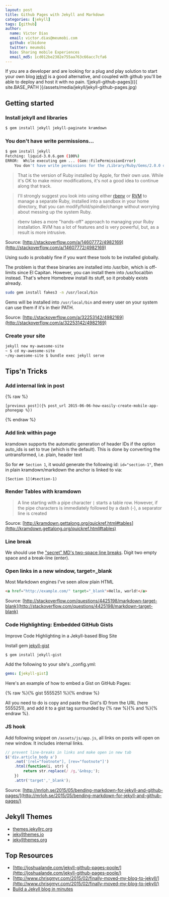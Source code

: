 ```yaml
---
layout: post
title: Github Pages with Jekyll and Markdown
categories: [jekyll]
tags: [github]
author:
  name: Victor Dias
  email: victor.dias@meumobi.com
  github: elbidone
  twitter: meumobi
  bio: Sharing mobile Experiences
  email_md5: 1cd012be2382e755aa763c66acc7cfa6
---
```


If you are a developer and are looking for a plug and play solution to start your own blog [jekyll](https://jekyllrb.com/) is a good alternative, and coupled with github you'll be able to deploy and host it with no pain.
![jekyll-github-pages]({{ site.BASE_PATH }}/assets/media/jekyll/jekyll-github-pages.jpg)

## Getting started

### Install jekyll and libraries

```bash
$ gem install jekyll jekyll-paginate kramdown
```

### You don't have write permissions...

```bash
$ gem install jekyll
Fetching: liquid-3.0.6.gem (100%)
ERROR:  While executing gem ... (Gem::FilePermissionError)
    You don't have write permissions for the /Library/Ruby/Gems/2.0.0 directory.
```

> That is the version of Ruby installed by Apple, for their own use. While it's OK to make minor modifications, it's not a good idea to continue along that track.  
  
> I'll strongly suggest you look into using either [rbenv](https://github.com/rbenv/rbenv) or [RVM](https://rvm.io/rvm/install) to manage a separate Ruby, installed into a sandbox in your home directory, that you can modify/fold/spindle/change without worrying about messing up the system Ruby.

> rbenv takes a more "hands-off" approach to managing your Ruby installation. RVM has a lot of features and is very powerful, but, as a result is more intrusive.

Source: [http://stackoverflow.com/a/14607772/4982169](http://stackoverflow.com/a/14607772/4982169)

Using sudo is probably fine if you want these tools to be installed globally.

The problem is that these binaries are installed into /usr/bin, which is off-limits since El Capitan. However, you can install them into /usr/local/bin instead. That's where Homebrew install its stuff, so it probably exists already.

```bash
sudo gem install fakes3 -n /usr/local/bin
```

Gems will be installed into `/usr/local/bin` and every user on your system can use them if it's in their PATH.

Source: [http://stackoverflow.com/a/32253142/4982169](http://stackoverflow.com/a/32253142/4982169)


### Create your site

```sh
jekyll new my-awesome-site
~ $ cd my-awesome-site
~/my-awesome-site $ bundle exec jekyll serve
```

## Tips'n Tricks

### Add internal link in post


{% raw %}
```
[previous post]({% post_url 2015-06-06-how-easily-create-mobile-app-phonegap %})
```
{% endraw %}


### Add link within page

kramdown supports the automatic generation of header IDs if the option auto_ids is set to true (which is the default). This is done by converting the untransformed, i.e. plain, header text

So for `## Section 1`, it would generate the following id: `id="section-1"`, then in plain kramdown/markdown the anchor is linked to via:

`[Section 1](#section-1)`

### Render Tables with kramdown

>  A line starting with a pipe character `|` starts a table row. However, if the pipe characters is immediately followed by a dash (-), a separator line is created

Source: [http://kramdown.gettalong.org/quickref.html#tables](http://kramdown.gettalong.org/quickref.html#tables)

### Line break
We should use the ["secret" MD's two-space line breaks](http://meta.stackexchange.com/questions/40976/what-is-the-reason-for-the-top-secret-two-space-newline-markdown-weirdness). Digit two empty space and a break-line (enter).


### Open links in a new window, target=_blank

Most Markdown engines I've seen allow plain HTML

```html
<a href="http://example.com/" target="_blank">Hello, world!</a>
```

Source: [http://stackoverflow.com/questions/4425198/markdown-target-blank](http://stackoverflow.com/questions/4425198/markdown-target-blank)


### Code Highlighting: Embedded GitHub Gists
Improve Code Highlighting in a Jekyll-based Blog Site

Install gem [jekyll-gist](https://github.com/jekyll/jekyll-gist)

```sh
$ gem install jekyll-gist
```

Add the following to your site's _config.yml:

```yaml
gems: [jekyll-gist]
```

Here's an example of how to embed a Gist on GitHub Pages:

{% raw %}{% gist 5555251 %}{% endraw %}

All you need to do is copy and paste the Gist's ID from the URL (here 5555251), and add it to a gist tag surrounded by {% raw %}{% and %}{% endraw %}.

### JS hook
Add following snippet on `/assets/js/app.js`, all links on posts will open on new window. It includes internal links.

```js
// prevent line-breaks in links and make open in new tab
$('div.article_body a')
	.not('[rel="footnote"], [rev="footnote"]')
	.html(function(i, str) {
		return str.replace(/ /g,'&nbsp;');
	})
	.attr('target','_blank');
```

Source: [http://mrloh.se/2015/05/bending-markdown-for-jekyll-and-github-pages/](http://mrloh.se/2015/05/bending-markdown-for-jekyll-and-github-pages/)

## Jekyll Themes

- [themes.jekyllrc.org](http://themes.jekyllrc.org/)
- [jekyllthemes.io](https://jekyllthemes.io/)
- [jekyllthemes.org](http://jekyllthemes.org/)

## Top Resources

- [http://joshualande.com/jekyll-github-pages-poole/](http://joshualande.com/jekyll-github-pages-poole/)
- [http://www.chrisgmyr.com/2015/02/finally-moved-my-blog-to-jekyll/](http://www.chrisgmyr.com/2015/02/finally-moved-my-blog-to-jekyll/)
- [Build a Jekyll blog in minutes](https://github.com/barryclark/jekyll-now)